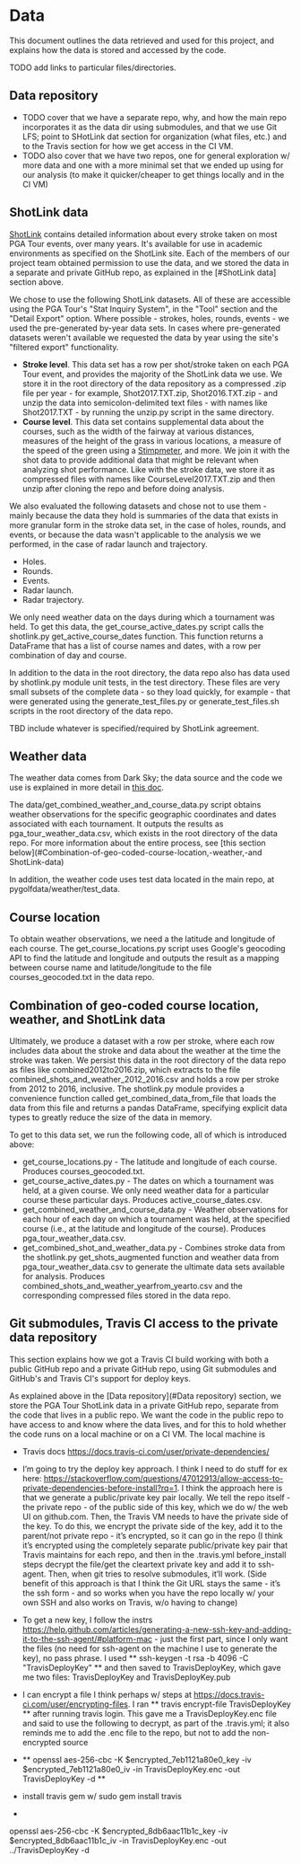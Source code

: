 # Data

This document outlines the data retrieved and used for this project, and explains how the data is stored and accessed by the code.

TODO add links to particular files/directories.

## Data repository

- TODO cover that we have a separate repo, why, and how the main repo incorporates it as the data dir using submodules, and that we use Git LFS; point to SHotLink dat section for organization (what files, etc.) and to the Travis section for how we get access in the CI VM.
- TODO also cover that we have two repos, one for general exploration w/ more data and one with a more minimal set that we ended up using for our analysis (to make it quicker/cheaper to get things locally and in the CI VM)
 
## ShotLink data

[ShotLink](https://www.pgatour.com/stats/shotlinkintelligence/overview.html) contains detailed information about every stroke taken on most PGA Tour events, over many years. It's available for use in academic environments as specified on the ShotLink site. Each of the members of our project team obtained permission to use the data, and we stored the data in a separate and private GitHub repo, as explained in the [#ShotLink data] section above.

We chose to use the following ShotLink datasets. All of these are accessible using the PGA Tour's "Stat Inquiry System", in the "Tool" section and the "Detail Export" option. Where possible - strokes, holes, rounds, events - we used the pre-generated by-year data sets. In cases where pre-generated datasets weren't available we requested the data by year using the site's "filtered export" functionality.
- **Stroke level**. This data set has a row per shot/stroke taken on each PGA Tour event, and provides the majority of the ShotLink data we use. We store it in the root directory of the data repository as a compressed .zip file per year - for example, Shot2017.TXT.zip, Shot2016.TXT.zip - and unzip the data into semicolon-delimited text files - with names like Shot2017.TXT - by running the unzip.py script in the same directory.
- **Course level**. This data set contains supplemental data about the courses, such as the width of the fairway at various distances, measures of the height of the grass in various locations, a measure of the speed of the green using a [Stimpmeter](https://en.wikipedia.org/wiki/Stimpmeter), and more. We join it with the shot data to provide additional data that might be relevant when analyzing shot performance. Like with the stroke data, we store it as compressed files with names like CourseLevel2017.TXT.zip and then unzip after cloning the repo and before doing analysis.

We also evaluated the following datasets and chose not to use them - mainly because the data they hold is summaries of the data that exists in more granular form in the stroke data set, in the case of holes, rounds, and events, or because the data wasn't applicable to the analysis we we performed, in the case of radar launch and trajectory.

- Holes.
- Rounds.
- Events.
- Radar launch.
- Radar trajectory.

We only need weather data on the days during which a tournament was held. To get this data, the get_course_active_dates.py script calls the shotlink.py get_active_course_dates function. This function returns a DataFrame that has a list of course names and dates, with a row per combination of day and course.

In addition to the data in the root directory, the data repo also has data used by shotlink.py module unit tests, in the test directory. These files are very small subsets of the complete data - so they load quickly, for example - that were generated using the generate_test_files.py or generate_test_files.sh scripts in the root directory of the data repo.

TBD include whatever is specified/required by ShotLink agreement.

## Weather data

The weather data comes from Dark Sky; the data source and the code we use is explained in more detail in [this doc](weather_date_api_doc.md). 

The data/get_combined_weather_and_course_data.py script obtains weather observations for the specific geographic coordinates and dates associated with each tournament. It outputs the results as pga_tour_weather_data.csv, which exists in the root directory of the data repo. For more information about the entire process, see [this section below](#Combination-of-geo-coded-course-location,-weather,-and ShotLink-data)

In addition, the weather code uses test data located in the main repo, at pygolfdata/weather/test_data.

## Course location

To obtain weather observations, we need a the latitude and longitude of each course. The get_course_locations.py script uses Google's geocoding API to find the latitude and longitude and outputs the result as a mapping between course name and latitude/longitude to the file courses_geocoded.txt in the data repo.

## Combination of geo-coded course location, weather, and ShotLink data

Ultimately, we produce a dataset with a row per stroke, where each row includes data about the stroke and data about the weather at the time the stroke was taken. We persist this data in the root directory of the data repo as files like combined2012to2016.zip, which extracts to the file combined_shots_and_weather_2012_2016.csv and holds a row per stroke from 2012 to 2016, inclusive. The shotlink.py module provides a convenience function called get_combined_data_from_file that loads the data from this file and returns a pandas DataFrame, specifying explicit data types to greatly reduce the size of the data in memory.

To get to this data set, we run the following code, all of which is introduced above:
- get_course_locations.py - The latitude and longitude of each course. Produces courses_geocoded.txt.
- get_course_active_dates.py - The dates on which a tournament was held, at a given course. We only need weather data for a particular course these particular days. Produces active_course_dates.csv.
- get_combined_weather_and_course_data.py - Weather observations for each hour of each day on which a tournament was held, at the specified course (i.e., at the latitude and longitude of the course). Produces pga_tour_weather_data.csv.
- get_combined_shot_and_weather_data.py - Combines stroke data from the shotlink.py get_shots_augmented function and weather data from pga_tour_weather_data.csv to generate the ultimate data sets available for analysis. Produces combined_shots_and_weather_yearfrom_yearto.csv and the corresponding compressed files stored in the data repo.

## Git submodules, Travis CI access to the private data repository

This section explains how we got a Travis CI build working with both a public GitHub repo and a private GitHub repo, using Git submodules and GitHub's and Travis CI's support for deploy keys.

As explained above in the [Data repository](#Data repository) section, we store the PGA Tour ShotLink data in a private GitHub repo, separate from the code that lives in a public repo. We want the code in the public repo to have access to and know where the data lives, and for this to hold whether the code runs on a local machine or on a CI VM. The local machine is



- Travis docs https://docs.travis-ci.com/user/private-dependencies/ 
- I’m going to try the deploy key approach. I think I need to do stuff for ex here: https://stackoverflow.com/questions/47012913/allow-access-to-private-dependencies-before-install?rq=1. I think the approach here is that we generate a public/private key pair locally. We tell the repo itself - the private repo - of the public side of this key, which we do w/ the web UI on github.com. Then, the Travis VM needs to have the private side of the key. To do this, we encrypt the private side of the key, add it to the parent/not private repo - it’s encrypted, so it can go in the repo (I think it’s encrypted using the completely separate public/private key pair that Travis maintains for each repo, and then in the .travis.yml before_install steps decrypt the file/get the cleartext private key and add it to ssh-agent. Then, when git tries to resolve submodules, it’ll work. (Side benefit of this approach is that I think the Git URL stays the same - it’s the ssh form - and so works when you have the repo locally w/ your own SSH and also works on Travis, w/o having to change)
- To get a new key, I follow the instrs https://help.github.com/articles/generating-a-new-ssh-key-and-adding-it-to-the-ssh-agent/#platform-mac - just the first part, since I only want the files (no need for ssh-agent on the machine I use to generate the key), no pass phrase. I used ** ssh-keygen -t rsa -b 4096 -C "TravisDeployKey"  ** and then saved to TravisDeployKey, which gave me two files: TravisDeployKey and TravisDeployKey.pub 
- I can encrypt a file I think perhaps w/ steps at https://docs.travis-ci.com/user/encrypting-files. I ran ** travis encrypt-file TravisDeployKey ** after running travis login. This gave me a TravisDeployKey.enc file and said to use the following to decrypt, as part of the .travis.yml; it also reminds me to add the .enc file to the repo, but not to add the non-encrypted source 
- **
	openssl aes-256-cbc -K $encrypted_7eb1121a80e0_key -iv $encrypted_7eb1121a80e0_iv -in TravisDeployKey.enc -out TravisDeployKey -d 
	**

- install travis gem w/ sudo gem install travis
- 

openssl aes-256-cbc -K $encrypted_8db6aac11b1c_key -iv $encrypted_8db6aac11b1c_iv -in TravisDeployKey.enc -out ../TravisDeployKey -d